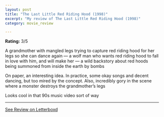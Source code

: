 ```yaml
---
layout: post
title: "The Last Little Red Riding Hood (1998)"
excerpt: "My review of The Last Little Red Riding Hood (1998)"
category: movie_review

---
```


**Rating:** 3/5

A grandmother with mangled legs trying to capture red riding hood for her legs so she can dance again — a wolf man who wants red riding hood to fall in love with him, and will make her — a wild backstory about red hoods being summoned from inside the earth by bombs

On paper, an interesting idea. In practice, some okay songs and decent dancing, but too mired by the concept. Also, incredibly gory in the scene where a monster destroys the grandmother’s legs

Looks cool in that 90s music video sort of way

<hr>

[See Review on Letterboxd](https://boxd.it/4jzQSn)
